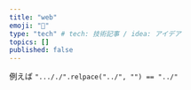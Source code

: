 ```yaml
---
title: "web"
emoji: "🦔"
type: "tech" # tech: 技術記事 / idea: アイデア
topics: []
published: false
---
```


例えば `"..././".relpace("../", "") == "../"`
